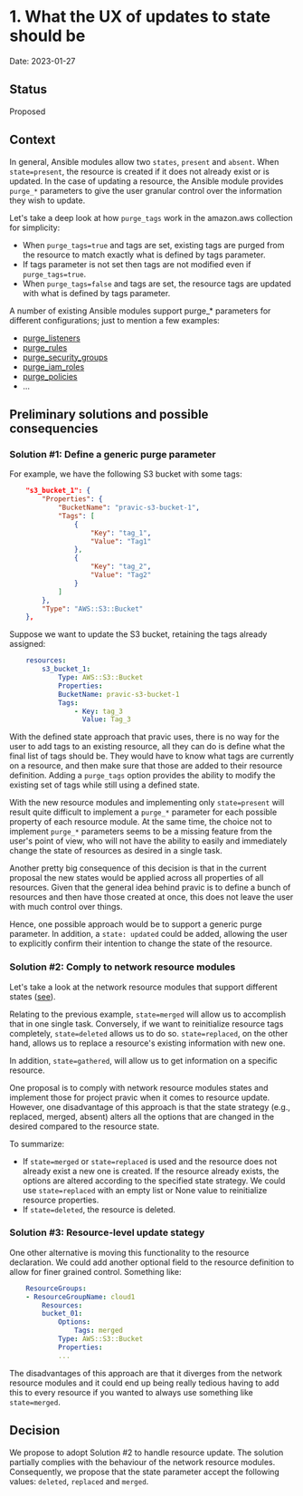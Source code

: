 # 1. What the UX of updates to state should be

Date: 2023-01-27

## Status

Proposed

## Context

In general, Ansible modules allow two `states`, `present` and `absent`. When `state=present`, the resource is created if it does not already exist or is updated. In the case of updating a resource, the Ansible module provides `purge_*` parameters to give the user granular control over the information they wish to update.

Let's take a deep look at how `purge_tags` work in the amazon.aws collection for simplicity:
* When `purge_tags=true` and tags are set, existing tags are purged from the resource to match exactly what is defined by tags parameter.
* If tags parameter is not set then tags are not modified even if `purge_tags=true`.
* When `purge_tags=false` and tags are set, the resource tags are updated with what is defined by tags parameter.

A number of existing Ansible modules support purge_* parameters for different configurations; just to mention a few examples:
* [purge_listeners](https://github.com/ansible-collections/amazon.aws/blob/main/plugins/modules/elb_application_lb.py)
* [purge_rules](https://github.com/ansible-collections/amazon.aws/blob/main/plugins/modules/elb_application_lb.py)
* [purge_security_groups](https://github.com/ansible-collections/amazon.aws/blob/main/plugins/modules/rds_instance.py)
* [purge_iam_roles](https://github.com/ansible-collections/amazon.aws/blob/main/plugins/modules/rds_instance.py)
* [purge_policies](https://github.com/ansible-collections/amazon.aws/blob/main/plugins/modules/iam_user.py)
* …

## Preliminary solutions and possible consequencies

### Solution #1: Define a generic purge parameter
For example, we have the following S3 bucket with some tags:

```json
    "s3_bucket_1": {
        "Properties": {
            "BucketName": "pravic-s3-bucket-1",
            "Tags": [
                {
                    "Key": "tag_1",
                    "Value": "Tag1"
                },
                {
                    "Key": "tag_2",
                    "Value": "Tag2"
                }
            ]
        },
        "Type": "AWS::S3::Bucket"
    },
```

Suppose we want to update the S3 bucket, retaining the tags already assigned:

```yaml
    resources:
        s3_bucket_1:
            Type: AWS::S3::Bucket
            Properties:
            BucketName: pravic-s3-bucket-1
            Tags:
                - Key: tag_3
                  Value: Tag_3
```

With the defined state approach that pravic uses, there is no way for the user to add tags to an existing resource, all they can do is define what the final list of tags should be. They would have to know what tags are currently on a resource, and then make sure that those are added to their resource definition. Adding a `purge_tags` option provides the ability to modify the existing set of tags while still using a defined state.

With the new resource modules and implementing only `state=present` will result quite difficult to implement a `purge_*` parameter for each possible property of each resource module. At the same time, the choice not to implement `purge_*` parameters seems to be a missing feature from the user's point of view, who will not have the ability to easily and immediately change the state of resources as desired in a single task.

Another pretty big consequence of this decision is that in the current proposal the new states would be applied across all properties of all resources. Given that the general idea behind pravic is to define a bunch of resources and then have those created at once, this does not leave the user with much control over things.

Hence, one possible approach would be to support a generic purge parameter. In addition, a `state: updated` could be added, allowing the user to explicitly confirm their intention to change the state of the resource.

### Solution #2: Comply to network resource modules

Let's take a look at the network resource modules that support different states ([see](https://docs.ansible.com/ansible/latest/network/user_guide/network_resource_modules.html)).

Relating to the previous example, `state=merged` will allow us to accomplish that in one single task. Conversely, if we want to reinitialize resource tags completely, `state=deleted` allows us to do so. `state=replaced`, on the other hand, allows us to replace a resource's existing information with new one.

In addition, `state=gathered`, will allow us to get information on a specific resource.

One proposal is to comply with network resource modules states and implement those for project pravic when it comes to resource update. However, one disadvantage of this approach is that the state strategy (e.g., replaced, merged, absent) alters all the options that are changed in the desired compared to the resource state.

To summarize:
- If `state=merged` or `state=replaced` is used and the resource does not already exist a new one is created. If the resource already exists, the options are altered according to the specified state strategy.
We could use `state=replaced` with an empty list or None value to reinitialize resource properties.
- If `state=deleted`, the resource is deleted.

### Solution #3: Resource-level update stategy
One other alternative is moving this functionality to the resource declaration. We could add another optional field to the resource definition to allow for finer grained control. Something like:

```yaml
    ResourceGroups:
    - ResourceGroupName: cloud1
        Resources:
        bucket_01:
            Options:
                Tags: merged
            Type: AWS::S3::Bucket
            Properties:
            ...
```

The disadvantages of this approach are that it diverges from the network resource modules and it could end up being really tedious having to add this to every resource if you wanted to always use something like `state=merged`.

## Decision
We propose to adopt Solution #2 to handle resource update. The solution partially complies with the behaviour of the network resource modules. Consequently, we propose that the state parameter accept the following values: `deleted`, `replaced` and `merged`.

